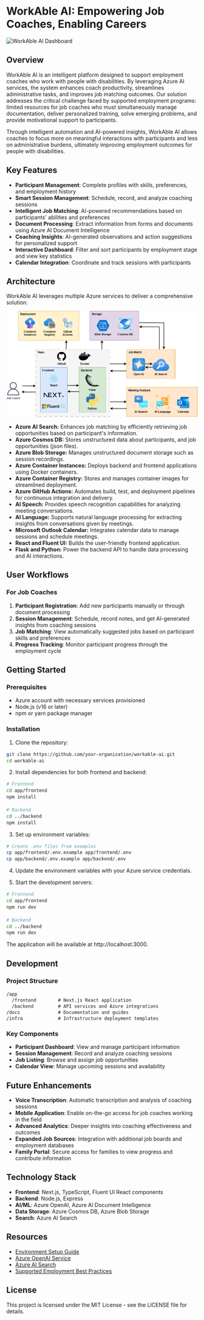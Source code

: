 # WorkAble AI: Empowering Job Coaches, Enabling Careers

![WorkAble AI Dashboard](https://placeholder-for-project-screenshot.com)

## Overview

WorkAble AI is an intelligent platform designed to support employment coaches who work with people with disabilities. By leveraging Azure AI services, the system enhances coach productivity, streamlines administrative tasks, and improves job matching outcomes. Our solution addresses the critical challenge faced by supported employment programs: limited resources for job coaches who must simultaneously manage documentation, deliver personalized training, solve emerging problems, and provide motivational support to participants.

Through intelligent automation and AI-powered insights, WorkAble AI allows coaches to focus more on meaningful interactions with participants and less on administrative burdens, ultimately improving employment outcomes for people with disabilities.

## Key Features

- **Participant Management**: Complete profiles with skills, preferences, and employment history
- **Smart Session Management**: Schedule, record, and analyze coaching sessions
- **Intelligent Job Matching**: AI-powered recommendations based on participants' abilities and preferences
- **Document Processing**: Extract information from forms and documents using Azure AI Document Intelligence
- **Coaching Insights**: AI-generated observations and action suggestions for personalized support
- **Interactive Dashboard**: Filter and sort participants by employment stage and view key statistics
- **Calendar Integration**: Coordinate and track sessions with participants

## Architecture

WorkAble AI leverages multiple Azure services to deliver a comprehensive solution:

![Alt Text](https://github.com/ferDMS/ms-challenge/blob/Jose/ArquitecturaWorkabeAI.png)

- **Azure AI Search:** Enhances job matching by efficiently retrieving job opportunities based on participant's information.
- **Azure Cosmos DB:** Stores unstructured data about participants, and job opportunities (json files).
- **Azure Blob Storage:** Manages unstructured document storage such as session recordings.
- **Azure Container Instances:** Deploys backend and frontend applications using Docker containers.
- **Azure Container Registry:** Stores and manages container images for streamlined deployment.
- **Azure GitHub Actions:** Automates build, test, and deployment pipelines for continuous integration and delivery.
- **AI Speech:** Provides speech recognition capabilities for analyzing meeting conversations.
- **AI Language:** Supports natural language processing for extracting insights from conversations given by meetings.
- **Microsoft Outlook Calendar:** Integrates calendar data to manage sessions and schedule meetings.
- **React and Fluent UI:** Builds the user-friendly frontend application.
- **Flask and Python:** Power the backend API to handle data processing and AI interactions.

## User Workflows

### For Job Coaches

1. **Participant Registration**: Add new participants manually or through document processing
2. **Session Management**: Schedule, record notes, and get AI-generated insights from coaching sessions
3. **Job Matching**: View automatically suggested jobs based on participant skills and preferences
4. **Progress Tracking**: Monitor participant progress through the employment cycle

## Getting Started

### Prerequisites

- Azure account with necessary services provisioned
- Node.js (v16 or later)
- npm or yarn package manager

### Installation

1. Clone the repository:

```bash
git clone https://github.com/your-organization/workable-ai.git
cd workable-ai
```

2. Install dependencies for both frontend and backend:

```bash
# Frontend
cd app/frontend
npm install

# Backend
cd ../backend
npm install
```

3. Set up environment variables:

```bash
# Create .env files from examples
cp app/frontend/.env.example app/frontend/.env
cp app/backend/.env.example app/backend/.env
```

4. Update the environment variables with your Azure service credentials.

5. Start the development servers:

```bash
# Frontend
cd app/frontend
npm run dev

# Backend
cd ../backend
npm run dev
```

The application will be available at http://localhost:3000.

## Development

### Project Structure

```
/app
  /frontend        # Next.js React application
  /backend         # API services and Azure integrations
/docs              # Documentation and guides
/infra             # Infrastructure deployment templates
```

### Key Components

- **Participant Dashboard**: View and manage participant information
- **Session Management**: Record and analyze coaching sessions
- **Job Listing**: Browse and assign job opportunities
- **Calendar View**: Manage upcoming sessions and availability

## Future Enhancements

- **Voice Transcription**: Automatic transcription and analysis of coaching sessions
- **Mobile Application**: Enable on-the-go access for job coaches working in the field
- **Advanced Analytics**: Deeper insights into coaching effectiveness and outcomes
- **Expanded Job Sources**: Integration with additional job boards and employment databases
- **Family Portal**: Secure access for families to view progress and contribute information

## Technology Stack

- **Frontend**: Next.js, TypeScript, Fluent UI React components
- **Backend**: Node.js, Express
- **AI/ML**: Azure OpenAI, Azure AI Document Intelligence
- **Data Storage**: Azure Cosmos DB, Azure Blob Storage
- **Search**: Azure AI Search

## Resources

- [Environment Setup Guide](./docs/environment-setup.md)
- [Azure OpenAI Service](https://learn.microsoft.com/azure/cognitive-services/openai/overview)
- [Azure AI Search](https://learn.microsoft.com/azure/search/search-what-is-azure-search)
- [Supported Employment Best Practices](./docs/supported_employment/)

## License

This project is licensed under the MIT License - see the LICENSE file for details.
